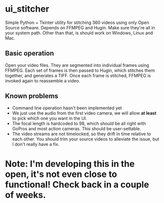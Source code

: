 # ui_stitcher
Simple Python + Tkinter utility for stitching 360 videos using only Open Source software. Depends on FFMPEG and Hugin.
Make sure they're all in your system path. Other than that, is should work on Windows, Linux and Mac.

## Basic operation
Open your video files. They are segmented into individual frames using FFMPEG. 
Each set of frames is then passed to Hugin, which stitches them together, and generates a TIFF.
Once each frame is stitched, FFMPEG is invoked again to reassemble a video.

## Known problems
- Command line operation hasn't been implemented yet
- We just use the audio from the first video camera, we will allow **at least** to pick which one you want in the UI.
- The focal length is hardcoded to 98, which *should* be all right with GoPros and most action cameras. This should be user-settable.
- The video streams are not timelocked, so they drift in time relative to each other. You should trim your source videos to alleviate the issue, but I don't really have a fix.


# Note: I'm developing this in the open, it's not even close to functional! Check back in a couple of weeks.
